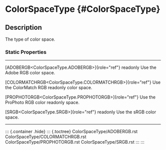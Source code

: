 ColorSpaceType {#ColorSpaceType}
==============

Description
-----------

The type of color space.

### Static Properties

  ------------------------------------------------------------- --------------------------
  [ADOBERGB\<ColorSpaceType.ADOBERGB\>]{role="ref"} readonly    Use the Adobe RGB color
                                                                space.

  [COLORMATCHRGB\<ColorSpaceType.COLORMATCHRGB\>]{role="ref"}   Use the ColorMatch RGB
  readonly                                                      color space.

  [PROPHOTORGB\<ColorSpaceType.PROPHOTORGB\>]{role="ref"}       Use the ProPhoto RGB color
  readonly                                                      space.

  [SRGB\<ColorSpaceType.SRGB\>]{role="ref"} readonly            Use the sRGB color space.
  ------------------------------------------------------------- --------------------------

::: {.container .hide}
::: {.toctree}
ColorSpaceType/ADOBERGB.rst ColorSpaceType/COLORMATCHRGB.rst
ColorSpaceType/PROPHOTORGB.rst ColorSpaceType/SRGB.rst
:::
:::
